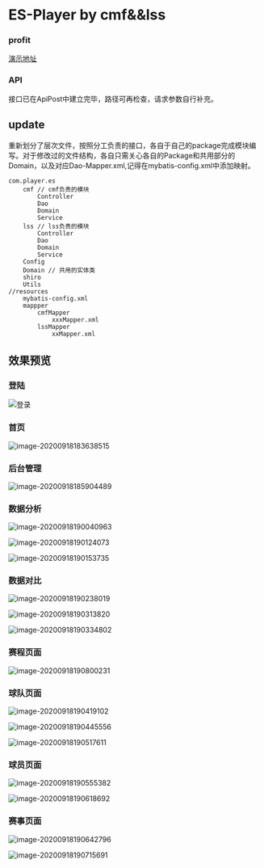 # ES-Player by cmf&&lss
### profit
[演示地址](se.silence.pink)
### API

接口已在ApiPost中建立完毕，路径可再检查，请求参数自行补充。

## update

重新划分了层次文件，按照分工负责的接口，各自于自己的package完成模块编写。对于修改过的文件结构，各自只需关心各自的Package和共用部分的Domain，以及对应Dao-Mapper.xml,记得在mybatis-config.xml中添加映射。

```
com.player.es
	cmf // cmf负责的模块
		Controller
		Dao
		Domain
		Service
	lss // lss负责的模块
		Controller
		Dao
		Domain
		Service
	Config  
	Domain // 共用的实体类
	shiro
	Utils 
//resources
	mybatis-config.xml
	mappper
		cmfMapper
			xxxMapper.xml
		lssMapper
			xxMapper.xml
```



## 效果预览

### 登陆

![登录](https://es-1301702299.cos.ap-nanjing.myqcloud.com/es/%E7%99%BB%E5%BD%95.png)



### 首页

![image-20200918183638515](https://es-1301702299.cos.ap-nanjing.myqcloud.com/es/%E9%A6%96%E9%A1%B5.png)



### 后台管理

![image-20200918185904489](https://es-1301702299.cos.ap-nanjing.myqcloud.com/es/%E5%90%8E%E5%8F%B0%E7%AE%A1%E7%90%86-%E8%B5%9B%E4%BA%8B%E7%AE%A1%E7%90%86.png)



### 数据分析

![image-20200918190040963](https://es-1301702299.cos.ap-nanjing.myqcloud.com/es/ans1.png)

![image-20200918190124073](https://es-1301702299.cos.ap-nanjing.myqcloud.com/es/ans2.png)

![image-20200918190153735](https://es-1301702299.cos.ap-nanjing.myqcloud.com/es/ans3.png)



### 数据对比

![image-20200918190238019](https://es-1301702299.cos.ap-nanjing.myqcloud.com/es/cmp1.png)

![image-20200918190313820](https://es-1301702299.cos.ap-nanjing.myqcloud.com/es/cmp2.png)

![image-20200918190334802](https://es-1301702299.cos.ap-nanjing.myqcloud.com/es/cmp3.png)



### 赛程页面

![image-20200918190800231](https://es-1301702299.cos.ap-nanjing.myqcloud.com/es/%E8%B5%9B%E4%BA%8B%E4%B8%AD%E5%BF%83.png)



### 球队页面

![image-20200918190419102](https://es-1301702299.cos.ap-nanjing.myqcloud.com/es/tm1.png)

![image-20200918190445556](https://es-1301702299.cos.ap-nanjing.myqcloud.com/es/tm2.png)

![image-20200918190517611](https://es-1301702299.cos.ap-nanjing.myqcloud.com/es/tm3.png)



### 球员页面

![image-20200918190555382](https://es-1301702299.cos.ap-nanjing.myqcloud.com/es/pl1.png)

![image-20200918190618692](https://es-1301702299.cos.ap-nanjing.myqcloud.com/es/pl2.png)



### 赛事页面

![image-20200918190642796](https://es-1301702299.cos.ap-nanjing.myqcloud.com/es/mt1.png)

![image-20200918190715691](https://es-1301702299.cos.ap-nanjing.myqcloud.com/es/mt2.png)
